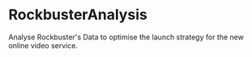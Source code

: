 # RockbusterAnalysis
Analyse Rockbuster's Data to optimise the launch strategy for the new online video service.
